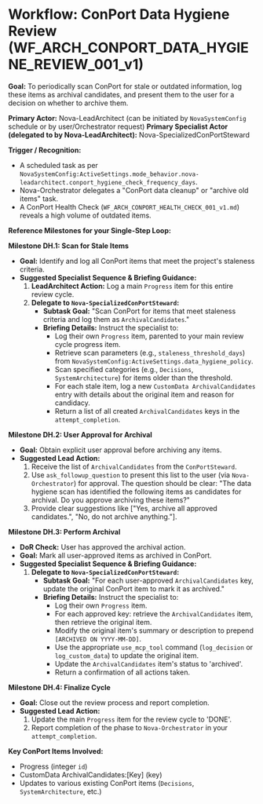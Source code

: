 # Workflow: ConPort Data Hygiene Review (WF_ARCH_CONPORT_DATA_HYGIENE_REVIEW_001_v1)

**Goal:** To periodically scan ConPort for stale or outdated information, log these items as archival candidates, and present them to the user for a decision on whether to archive them.

**Primary Actor:** Nova-LeadArchitect (can be initiated by `NovaSystemConfig` schedule or by user/Orchestrator request)
**Primary Specialist Actor (delegated to by Nova-LeadArchitect):** Nova-SpecializedConPortSteward

**Trigger / Recognition:**
- A scheduled task as per `NovaSystemConfig:ActiveSettings.mode_behavior.nova-leadarchitect.conport_hygiene_check_frequency_days`.
- Nova-Orchestrator delegates a "ConPort data cleanup" or "archive old items" task.
- A ConPort Health Check (`WF_ARCH_CONPORT_HEALTH_CHECK_001_v1.md`) reveals a high volume of outdated items.

**Reference Milestones for your Single-Step Loop:**

**Milestone DH.1: Scan for Stale Items**
*   **Goal:** Identify and log all ConPort items that meet the project's staleness criteria.
*   **Suggested Specialist Sequence & Briefing Guidance:**
    1.  **LeadArchitect Action:** Log a main `Progress` item for this entire review cycle.
    2.  **Delegate to `Nova-SpecializedConPortSteward`:**
        *   **Subtask Goal:** "Scan ConPort for items that meet staleness criteria and log them as `ArchivalCandidates`."
        *   **Briefing Details:** Instruct the specialist to:
            *   Log their own `Progress` item, parented to your main review cycle progress item.
            *   Retrieve scan parameters (e.g., `staleness_threshold_days`) from `NovaSystemConfig:ActiveSettings.data_hygiene_policy`.
            *   Scan specified categories (e.g., `Decisions`, `SystemArchitecture`) for items older than the threshold.
            *   For each stale item, log a new `CustomData ArchivalCandidates` entry with details about the original item and reason for candidacy.
            *   Return a list of all created `ArchivalCandidates` keys in the `attempt_completion`.

**Milestone DH.2: User Approval for Archival**
*   **Goal:** Obtain explicit user approval before archiving any items.
*   **Suggested Lead Action:**
    1.  Receive the list of `ArchivalCandidates` from the `ConPortSteward`.
    2.  Use `ask_followup_question` to present this list to the user (via `Nova-Orchestrator`) for approval. The question should be clear: "The data hygiene scan has identified the following items as candidates for archival. Do you approve archiving these items?"
    3.  Provide clear suggestions like ["Yes, archive all approved candidates.", "No, do not archive anything."].

**Milestone DH.3: Perform Archival**
*   **DoR Check:** User has approved the archival action.
*   **Goal:** Mark all user-approved items as archived in ConPort.
*   **Suggested Specialist Sequence & Briefing Guidance:**
    1.  **Delegate to `Nova-SpecializedConPortSteward`:**
        *   **Subtask Goal:** "For each user-approved `ArchivalCandidates` key, update the original ConPort item to mark it as archived."
        *   **Briefing Details:** Instruct the specialist to:
            *   Log their own `Progress` item.
            *   For each approved key: retrieve the `ArchivalCandidates` item, then retrieve the original item.
            *   Modify the original item's summary or description to prepend `[ARCHIVED ON YYYY-MM-DD]`.
            *   Use the appropriate `use_mcp_tool` command (`log_decision` or `log_custom_data`) to update the original item.
            *   Update the `ArchivalCandidates` item's status to 'archived'.
            *   Return a confirmation of all actions taken.

**Milestone DH.4: Finalize Cycle**
*   **Goal:** Close out the review process and report completion.
*   **Suggested Lead Action:**
    1.  Update the main `Progress` item for the review cycle to 'DONE'.
    2.  Report completion of the phase to `Nova-Orchestrator` in your `attempt_completion`.

**Key ConPort Items Involved:**
- Progress (integer `id`)
- CustomData ArchivalCandidates:[Key] (key)
- Updates to various existing ConPort items (`Decisions`, `SystemArchitecture`, etc.)